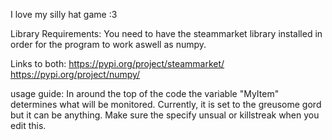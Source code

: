 I love my silly hat game :3



Library Requirements:
You need to have the steammarket library installed in order for the program to work aswell as numpy.

Links to both:
https://pypi.org/project/steammarket/
https://pypi.org/project/numpy/


usage guide:
In around the top of the code the variable "MyItem" determines what will be monitored. Currently, it is set to the greusome gord but it can be anything. Make sure the specify unsual or killstreak when you edit this.

